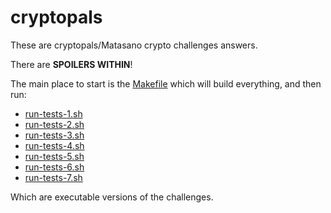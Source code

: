 cryptopals
==========

These are cryptopals/Matasano crypto challenges answers.

There are **SPOILERS WITHIN**!

The main place to start is the [Makefile](Makefile) which will build everything, and then run:

* [run-tests-1.sh](run-tests-1.sh)
* [run-tests-2.sh](run-tests-2.sh)
* [run-tests-3.sh](run-tests-3.sh)
* [run-tests-4.sh](run-tests-4.sh)
* [run-tests-5.sh](run-tests-5.sh)
* [run-tests-6.sh](run-tests-6.sh)
* [run-tests-7.sh](run-tests-7.sh)

Which are executable versions of the challenges.
